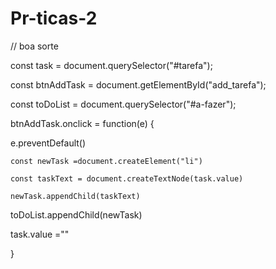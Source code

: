 # Pr-ticas-2

// boa sorte

const task = document.querySelector("#tarefa");

const btnAddTask = document.getElementById("add_tarefa");

const toDoList = document.querySelector("#a-fazer");


btnAddTask.onclick = function(e) {

   e.preventDefault()
  
    const newTask =document.createElement("li")
  
    const taskText = document.createTextNode(task.value)
  
    newTask.appendChild(taskText)
  
   toDoList.appendChild(newTask)
  
   task.value =""
  
  
}
  
